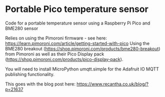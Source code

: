 # Portable Pico temperature sensor
Code for a portable temperature sensor using a Raspberry Pi Pico and BME280 sensor

Relies on using the Pimoroni firmware - see here: https://learn.pimoroni.com/article/getting-started-with-pico
Using the BME280 breakout (https://shop.pimoroni.com/products/bme280-breakout) from Pimoroni as well as their Pico Display pack (https://shop.pimoroni.com/products/pico-display-pack).

You will need to install MicroPython umqtt.simple for the Adafruit IO MQTT publishing functionality.

This goes with the blog post here: https://www.recantha.co.uk/blog/?p=21637
